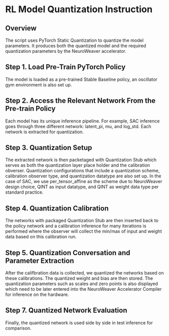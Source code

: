 # RL Model Quantization Instruction

## Overview
The script uses PyTorch Static Quantization to quantize the model parameters. It produces both the quantized model and the required quantization parameters by the NeuroWeaver accelerator.

## Step 1. Load Pre-Train PyTorch Policy
The model is loaded as a pre-trained Stable Baseline policy, an oscillator gym environment is also set up.

## Step 2. Access the Relevant Network From the Pre-train Policy
Each model has its unique inference pipeline. For example, SAC inference goes through three different network: latent_pi, mu, and log_std. Each network is extracted for quantization. 

## Step 3. Quantization Setup 
The extracted network is then packetaged with Quantization Stub which serves as both the quantization layer place holder and the calibration obverser. Quantization configurations that include a quantization scheme, calibration observer type, and quantization datatype are also set up. In the case of SAC, we use per_tensor_affine as the scheme due to NeuroWeaver design choice, QINT as input datatype, and QINT as weight data type per standard practice. 

## Step 4. Quantization Calibration
The networks with packaged Quantization Stub are then inserted back to the policy network and a calibration inference for many iterations is performed where the observer will collect the min/max of input and weight data based on this calibration run. 

## Step 5. Quantization Conversation and Parameter Extraction
After the califbration data is collected, we quantized the networks based on these calibrations. The quantized weight and bias are then stored. The quantization parameters such as scales and zero points is also displayed which need to be later entered into the NeuroWeaver Accelerator Compiler for inference on the hardware. 

## Step 7. Quantized Network Evaluation 
Finally, the quantized network is used side by side in test inference for comparison. 